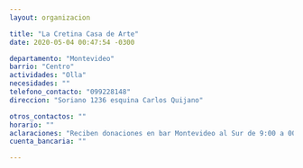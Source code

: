 ```yaml
---
layout: organizacion

title: "La Cretina Casa de Arte"
date: 2020-05-04 00:47:54 -0300

departamento: "Montevideo"
barrio: "Centro"
actividades: "Olla"
necesidades: ""
telefono_contacto: "099228148"
direccion: "Soriano 1236 esquina Carlos Quijano"

otros_contactos: ""
horario: ""
aclaraciones: "Reciben donaciones en bar Montevideo al Sur de 9:00 a 00:00"
cuenta_bancaria: ""

---
```

